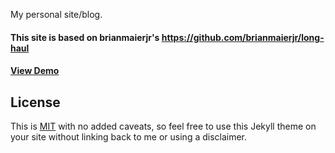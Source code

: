 My personal site/blog.

#### This site is based on brianmaierjr's https://github.com/brianmaierjr/long-haul 
#### [View Demo](http://brianmaierjr.com/long-haul)

## License

This is [MIT](LICENSE) with no added caveats, so feel free to use this Jekyll theme on your site without linking back to me or using a disclaimer.
